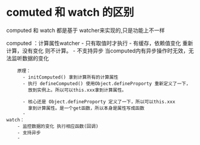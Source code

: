 

# comuted 和 watch 的区别 
  
   computed 和 watch 都是基于 watcher来实现的,只是功能上不一样

   computed ：计算属性watcher
        - 只有取值时才执行
        - 有缓存，依赖值变化 重新计算，没有变化 则不计算。
        - 不支持异步 当computed内有异步操作时无效，无法监听数据的变化
       
        原理： 
          - initComputed() 拿到计算所有的计算属性
          - 执行 defineComputed() 使用Object.defineProporty 重新定义了一下，
            放到实例上。所以可以this.xxx拿到计算属性。
            
          - 核心还是 Object.defineProporty 定义了一下，所以可以this.xxx
            拿到计算属性。是一个get函数，所以本身是属性写成函数
          -   
    watch：
        - 监控数据的变化 执行相应函数(回调)
        - 支持异步
        -     

